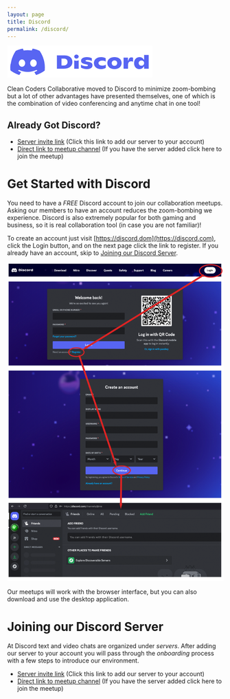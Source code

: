 ```yaml
---
layout: page
title: Discord
permalink: /discord/
---
```


[//]: # (about.md)
[//]: # (Copyright © 2024 Joel A Mussman. All rights reserved.)
[//]: #

![Discord](assets/images/discord-logo.png)

Clean Coders Collaborative moved to Discord to minimize zoom-bombing but a lot of other
advantages have presented themselves, one of which is the combination of video conferencing
and anytime chat in one tool!

## Already Got Discord?

* [Server invite link](https://discord.gg/epKjpZA3)
\(Click this link to add our server to your account)
* [Direct link to meetup channel](https://discord.com/channels/1080153218899787856/1080153220137107466)
\(If you have the server added click here to join the meetup)

# Get Started with Discord

You need to have a *FREE* Discord account to join our collaboration meetups.
Asking our members to have an account reduces the zoom-bombing we experience.
Discord is also extremely popular for both gaming and business, so it is real collaboration tool
(in case you are not familiar)!

To create an account just visit [https://discord.dom](https://discord.com), click the Login button, and on the next page
click the link to register.
If you already have an account, skip to [Joining our Discord Server](#joining-our-discord-server).

![New Discord Signup](assets/images/new-discord-account.png)

Our meetups will work with the browser interface, but you can also download and use
the desktop application.

# Joining our Discord Server

At Discord text and video chats are organized under *servers*.
After adding our server to your account you will pass through the *onboarding* process with a few steps to introduce our environment.

* [Server invite link](https://discord.gg/epKjpZA3)
\(Click this link to add our server to your account)
* [Direct link to meetup channel](https://discord.com/channels/1080153218899787856/1080153220137107466)
\(If you have the server added click here to join the meetup)